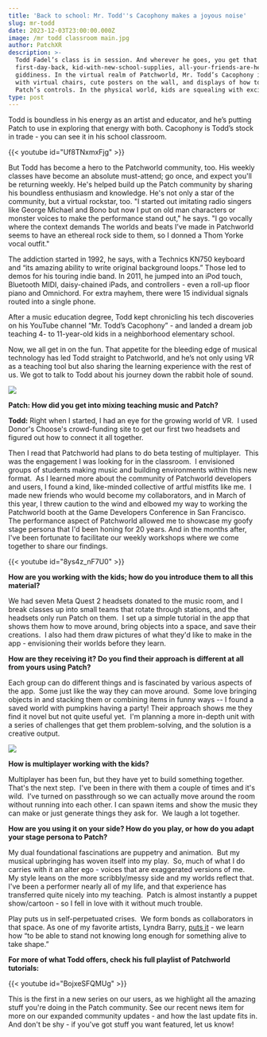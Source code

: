 ```yaml
---
title: 'Back to school: Mr. Todd''s Cacophony makes a joyous noise'
slug: mr-todd
date: 2023-12-03T23:00:00.000Z
image: /mr todd classroom main.jpg
author: PatchXR
description: >-
  Todd Fadel’s class is in session. And wherever he goes, you get that
  first-day-back, kid-with-new-school-supplies, all-your-friends-are-here
  giddiness. In the virtual realm of Patchworld, Mr. Todd’s Cacophony is lined
  with virtual chairs, cute posters on the wall, and displays of how to navigate
  Patch’s controls. In the physical world, kids are squealing with excitement.
type: post
---
```


Todd is boundless in his energy as an artist and educator, and he’s putting Patch to use in exploring that energy with both. Cacophony is Todd’s stock in trade - you can see it in his school classroom. 

{{< youtube id="Uf8TNxmxFjg" >}}

But Todd has become a hero to the Patchworld community, too. His weekly classes have become an absolute must-attend; go once, and expect you'll be returning weekly. He's helped build up the Patch community by sharing his boundless enthusiasm and knowledge. He's not only a star of the community, but a virtual rockstar, too. "I started out imitating radio singers like George Michael and Bono but now I put on old man characters or monster voices to make the performance stand out," he says.  "I go vocally where the context demands The worlds and beats I’ve  made in Patchworld seems to have an ethereal rock side to them, so I donned a Thom Yorke vocal outfit." 

The addiction started in 1992, he says, with a Technics KN750 keyboard and “its amazing ability to write original background loops.” Those led to demos for his touring indie band. In 2011, he jumped into an iPod touch, Bluetooth MIDI, daisy-chained iPads, and controllers - even a roll-up floor piano and Omnichord. For extra mayhem, there were 15 individual signals routed into a single phone.

After a music education degree, Todd kept chronicling his tech discoveries on his YouTube channel “Mr. Todd’s Cacophony” - and landed a dream job teaching 4- to 11-year-old kids in a neighborhood elementary school. 

Now, we all get in on the fun. That appetite for the bleeding edge of musical technology has led Todd straight to Patchworld, and he’s not only using VR as a teaching tool but also sharing the learning experience with the rest of us. We got to talk to Todd about his journey down the rabbit hole of sound.

![](</mr todd classroom view.jpg>)

**Patch: How did you get into mixing teaching music and Patch?**

**Todd:** Right when I started, I had an eye for the growing world of VR.  I used Donor's Choose's crowd-funding site to get our first two headsets and figured out how to connect it all together. 

Then I read that Patchworld had plans to do beta testing of multiplayer.  This was the engagement I was looking for in the classroom.  I envisioned groups of students making music and building environments within this new format.  As I learned more about the community of Patchworld developers and users, I found a kind, like-minded collective of artful mistfits like me.  I made new friends who would become my collaborators, and in March of this year, I threw caution to the wind and elbowed my way to working the Patchworld booth at the Game Developers Conference in San Francisco.  The performance aspect of Patchworld allowed me to showcase my goofy stage persona that I'd been honing for 20 years. And in the months after, I've been fortunate to facilitate our weekly workshops where we come together to share our findings.  

{{< youtube id="8ys4z_nF7U0" >}}

**How are you working with the kids; how do you introduce them to all this material?**

We had seven Meta Quest 2 headsets donated to the music room, and I break classes up into small teams that rotate through stations, and the headsets only run Patch on them.  I set up a simple tutorial in the app that shows them how to move around, bring objects into a space, and save their creations.  I also had them draw pictures of what they'd like to make in the app - envisioning their worlds before they learn.  

**How are they receiving it? Do you find their approach is different at all from yours using Patch?**

Each group can do different things and is fascinated by various aspects of the app.  Some just like the way they can move around.  Some love bringing objects in and stacking them or combining items in funny ways -- I found a saved world with pumpkins having a party! Their approach shows me they find it novel but not quite useful yet.  I'm planning a more in-depth unit with a series of challenges that get them problem-solving, and the solution is a creative output.

![](</class in session.jpg>)

**How is multiplayer working with the kids?**

Multiplayer has been fun, but they have yet to build something together.  That's the next step.  I've been in there with them a couple of times and it's wild.  I’ve turned on passthrough so we can actually move around the room without running into each other. I can spawn items and show the music they can make or just generate things they ask for.  We laugh a lot together.

**How are you using it on your side? How do you play, or how do you adapt your stage persona to Patch?**

My dual foundational fascinations are puppetry and animation.  But my musical upbringing has woven itself into my play.  So, much of what I do carries with it an alter ego - voices that are exaggerated versions of me.  My style leans on the more scribbly/messy side and my worlds reflect that. I've been a performer nearly all of my life, and that experience has transferred quite nicely into my teaching.  Patch is almost instantly a puppet show/cartoon - so I fell in love with it without much trouble.

Play puts us in self-perpetuated crises.  We form bonds as collaborators in that space. As one of my favorite artists, Lyndra Barry, [puts it](https://thegreatcomicbookheroes.blogspot.com/2013/12/lynda-barrys-two-questions.html) - we learn how “to be able to stand not knowing long enough for something alive to take shape.” 

**For more of what Todd offers, check his full playlist of Patchworld tutorials:**

{{< youtube id="BojxeSFQMUg" >}}

This is the first in a new series on our users, as we highlight all the amazing stuff you're doing in the Patch community. See our recent news item for more on our expanded community updates - and how the last update fits in. And don't be shy - if you've got stuff you want featured, let us know!

